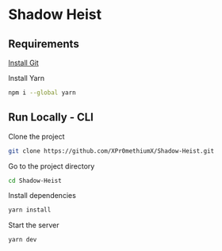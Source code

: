 # Shadow Heist
## Requirements

[Install Git](https://git-scm.com/downloads)

Install Yarn
``` bash
npm i --global yarn
``` 
## Run Locally - CLI

Clone the project

```bash
git clone https://github.com/XPr0methiumX/Shadow-Heist.git
```

Go to the project directory

```bash
cd Shadow-Heist
```

Install dependencies

```bash
yarn install
```

Start the server

```bash
yarn dev
```

